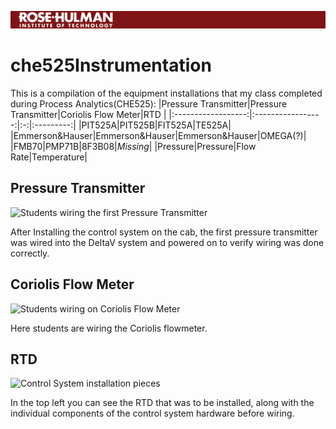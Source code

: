 ![RHIT logo](https://raw.githubusercontent.com/henthornlab/HMIs/master/rhit-logo-wide.png)
# che525Instrumentation
This is a compilation of the equipment installations that my class completed during Process Analytics(CHE525): 
|Pressure Transmitter|Pressure Transmitter|Coriolis Flow Meter|RTD         |
|:------------------:|:-----------------:|:-:|:---------:|
|PIT525A|PIT525B|FIT525A|TE525A|
|Emmerson&Hauser|Emmerson&Hauser|Emmerson&Hauser|OMEGA(?)|
|FMB70|PMP71B|8F3B08|*Missing*|
|Pressure|Pressure|Flow Rate|Temperature|

## Pressure Transmitter
![Students wiring the first Pressure Transmitter](https://github.com/user-attachments/assets/2eae6598-c2f9-4c4f-a5b9-4fc143620f08)

After Installing the control system on the cab, the first pressure transmitter was wired into the DeltaV system and powered on to verify wiring was done correctly. 
## Coriolis Flow Meter
![Students wiring on Coriolis Flow Meter](https://github.com/user-attachments/assets/ccbea85b-ef6f-4c43-9682-99d24ab9cf08)

Here students are wiring the Coriolis flowmeter. 
## RTD
![Control System installation pieces](https://github.com/user-attachments/assets/af89b780-03f7-4145-bf44-c1400126e194)

In the top left you can see the RTD that was to be installed, along with the individual components of the control system hardware before wiring. 
